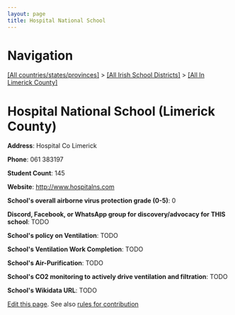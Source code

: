 ```yaml
---
layout: page
title: Hospital National School
---
```

# Navigation

[[All countries/states/provinces]](../../..) > [[All Irish School Districts]](../..) > [[All In Limerick County]](..)

# Hospital National School (Limerick County)

**Address**: Hospital Co Limerick

**Phone**: 061 383197

**Student Count**: 145

**Website**: <http://www.hospitalns.com>

**School's overall airborne virus protection grade (0-5)**: 0

**Discord, Facebook, or WhatsApp group for discovery/advocacy for THIS school**: TODO

**School's policy on Ventilation**: TODO

**School's Ventilation Work Completion**: TODO

**School's Air-Purification**: TODO

**School's CO2 monitoring to actively drive ventilation and filtration**: TODO

**School's Wikidata URL**: TODO


[Edit this page](https://github.com/ventilate-schools/Ireland/edit/main/./Limerick_County/Hospital_National_School.md). See also [rules for contribution](../../../contribution-rules/)